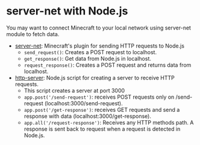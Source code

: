 # server-net with Node.js

You may want to connect Minecraft to your local network using server-net module to fetch data.

- [server-net](./server-net/index.ts): Minecraft's plugin for sending HTTP requests to Node.js
  - `send_request()`: Creates a POST request to localhost.
  - `get_response()`: Get data from Node.js in localhost.
  - `request_response()`: Creates a POST request and returns data from localhost.
- [http-server](./http-server/index.ts): Node.js script for creating a server to receive HTTP requests.
  - This script creates a server at port 3000
  - `app.post('/send-request')`: receives POST requests only on /send-request (localhost:3000/send-request).
  - `app.post('/get-response')`: receives GET requests and send a response with data (localhost:3000/get-response).
  - `app.all('/request-response')`: Receives any HTTP methods path. A response is sent back to request when a request is detected in Node.js.